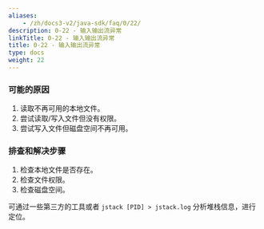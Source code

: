 ```yaml
---
aliases:
    - /zh/docs3-v2/java-sdk/faq/0/22/
description: 0-22 - 输入输出流异常
linkTitle: 0-22 - 输入输出流异常
title: 0-22 - 输入输出流异常
type: docs
weight: 22
---
```





### 可能的原因

1. 读取不再可用的本地文件。
2. 尝试读取/写入文件但没有权限。
3. 尝试写入文件但磁盘空间不再可用。

### 排查和解决步骤

1. 检查本地文件是否存在。
2. 检查文件权限。
3. 检查磁盘空间。

可通过一些第三方的工具或者 `jstack [PID] > jstack.log` 分析堆栈信息，进行定位。